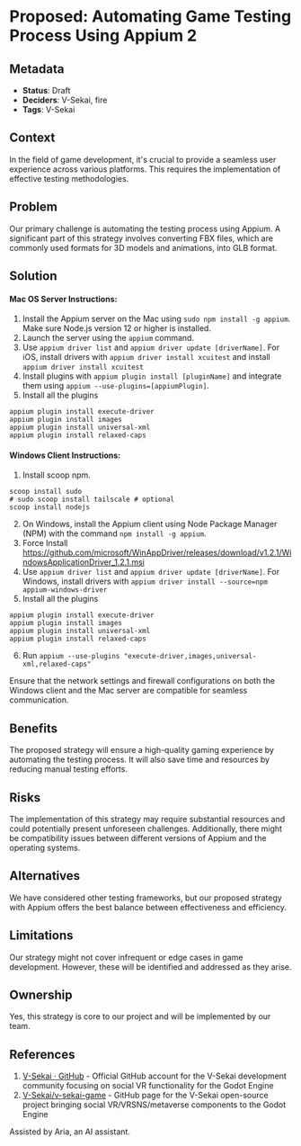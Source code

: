 # Proposed: Automating Game Testing Process Using Appium 2

## Metadata

- **Status**: Draft
- **Deciders**: V-Sekai, fire
- **Tags**: V-Sekai

## Context

In the field of game development, it's crucial to provide a seamless user experience across various platforms. This requires the implementation of effective testing methodologies.

## Problem

Our primary challenge is automating the testing process using Appium. A significant part of this strategy involves converting FBX files, which are commonly used formats for 3D models and animations, into GLB format.

## Solution

#### Mac OS Server Instructions:

1. Install the Appium server on the Mac using `sudo npm install -g appium`. Make sure Node.js version 12 or higher is installed.
2. Launch the server using the `appium` command.
3. Use `appium driver list` and `appium driver update [driverName]`. For iOS, install drivers with `appium driver install xcuitest` and install `appium driver install xcuitest`
4. Install plugins with `appium plugin install [pluginName]` and integrate them using `appium --use-plugins=[appiumPlugin]`.
5. Install all the plugins

```
appium plugin install execute-driver
appium plugin install images
appium plugin install universal-xml
appium plugin install relaxed-caps
```

#### Windows Client Instructions:

1. Install scoop npm.

```
scoop install sudo
# sudo scoop install tailscale # optional
scoop install nodejs
```

2. On Windows, install the Appium client using Node Package Manager (NPM) with the command `npm install -g appium`.
3. Force Install https://github.com/microsoft/WinAppDriver/releases/download/v1.2.1/WindowsApplicationDriver_1.2.1.msi
4. Use `appium driver list` and `appium driver update [driverName]`. For Windows, install drivers with `appium driver install --source=npm appium-windows-driver`
5. Install all the plugins

```
appium plugin install execute-driver
appium plugin install images
appium plugin install universal-xml
appium plugin install relaxed-caps
```

6. Run `appium --use-plugins "execute-driver,images,universal-xml,relaxed-caps"`

Ensure that the network settings and firewall configurations on both the Windows client and the Mac server are compatible for seamless communication.

## Benefits

The proposed strategy will ensure a high-quality gaming experience by automating the testing process. It will also save time and resources by reducing manual testing efforts.

## Risks

The implementation of this strategy may require substantial resources and could potentially present unforeseen challenges. Additionally, there might be compatibility issues between different versions of Appium and the operating systems.

## Alternatives

We have considered other testing frameworks, but our proposed strategy with Appium offers the best balance between effectiveness and efficiency.

## Limitations

Our strategy might not cover infrequent or edge cases in game development. However, these will be identified and addressed as they arise.

## Ownership

Yes, this strategy is core to our project and will be implemented by our team.

## References

1. [V-Sekai · GitHub](https://github.com/v-sekai) - Official GitHub account for the V-Sekai development community focusing on social VR functionality for the Godot Engine
2. [V-Sekai/v-sekai-game](https://github.com/v-sekai/v-sekai-game) - GitHub page for the V-Sekai open-source project bringing social VR/VRSNS/metaverse components to the Godot Engine

Assisted by Aria, an AI assistant.
